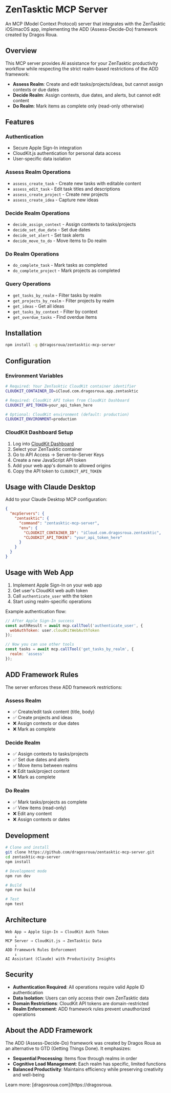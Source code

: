 # ZenTasktic MCP Server

An MCP (Model Context Protocol) server that integrates with the ZenTasktic iOS/macOS app, implementing the ADD (Assess-Decide-Do) framework created by Dragos Roua.

## Overview

This MCP server provides AI assistance for your ZenTasktic productivity workflow while respecting the strict realm-based restrictions of the ADD framework:

- **Assess Realm**: Create and edit tasks/projects/ideas, but cannot assign contexts or due dates
- **Decide Realm**: Assign contexts, due dates, and alerts, but cannot edit content
- **Do Realm**: Mark items as complete only (read-only otherwise)

## Features

### Authentication
- Secure Apple Sign-In integration
- CloudKit.js authentication for personal data access
- User-specific data isolation

### Assess Realm Operations
- `assess_create_task` - Create new tasks with editable content
- `assess_edit_task` - Edit task titles and descriptions
- `assess_create_project` - Create new projects
- `assess_create_idea` - Capture new ideas

### Decide Realm Operations
- `decide_assign_context` - Assign contexts to tasks/projects
- `decide_set_due_date` - Set due dates
- `decide_set_alert` - Set task alerts
- `decide_move_to_do` - Move items to Do realm

### Do Realm Operations
- `do_complete_task` - Mark tasks as completed
- `do_complete_project` - Mark projects as completed

### Query Operations
- `get_tasks_by_realm` - Filter tasks by realm
- `get_projects_by_realm` - Filter projects by realm
- `get_ideas` - Get all ideas
- `get_tasks_by_context` - Filter by context
- `get_overdue_tasks` - Find overdue items

## Installation

```bash
npm install -g @dragosroua/zentasktic-mcp-server
```

## Configuration

### Environment Variables

```bash
# Required: Your ZenTasktic CloudKit container identifier
CLOUDKIT_CONTAINER_ID=iCloud.com.dragosroua.app.zentasktic

# Required: CloudKit API token from CloudKit Dashboard
CLOUDKIT_API_TOKEN=your_api_token_here

# Optional: CloudKit environment (default: production)
CLOUDKIT_ENVIRONMENT=production
```

### CloudKit Dashboard Setup

1. Log into [CloudKit Dashboard](https://icloud.developer.apple.com/dashboard/)
2. Select your ZenTasktic container
3. Go to API Access → Server-to-Server Keys
4. Create a new JavaScript API token
5. Add your web app's domain to allowed origins
6. Copy the API token to `CLOUDKIT_API_TOKEN`

## Usage with Claude Desktop

Add to your Claude Desktop MCP configuration:

```json
{
  "mcpServers": {
    "zentasktic": {
      "command": "zentasktic-mcp-server",
      "env": {
        "CLOUDKIT_CONTAINER_ID": "iCloud.com.dragosroua.zentasktic",
        "CLOUDKIT_API_TOKEN": "your_api_token_here"
      }
    }
  }
}
```

## Usage with Web App

1. Implement Apple Sign-In on your web app
2. Get user's CloudKit web auth token
3. Call `authenticate_user` with the token
4. Start using realm-specific operations

Example authentication flow:
```javascript
// After Apple Sign-In success
const authResult = await mcp.callTool('authenticate_user', {
  webAuthToken: user.cloudKitWebAuthToken
});

// Now you can use other tools
const tasks = await mcp.callTool('get_tasks_by_realm', {
  realm: 'assess'
});
```

## ADD Framework Rules

The server enforces these ADD framework restrictions:

### Assess Realm
- ✅ Create/edit task content (title, body)
- ✅ Create projects and ideas
- ❌ Assign contexts or due dates
- ❌ Mark as complete

### Decide Realm  
- ✅ Assign contexts to tasks/projects
- ✅ Set due dates and alerts
- ✅ Move items between realms
- ❌ Edit task/project content
- ❌ Mark as complete

### Do Realm
- ✅ Mark tasks/projects as complete
- ✅ View items (read-only)
- ❌ Edit any content
- ❌ Assign contexts or dates

## Development

```bash
# Clone and install
git clone https://github.com/dragosroua/zentasktic-mcp-server.git
cd zentasktic-mcp-server
npm install

# Development mode
npm run dev

# Build
npm run build

# Test
npm test
```

## Architecture

```
Web App → Apple Sign-In → CloudKit Auth Token
    ↓
MCP Server → CloudKit.js → ZenTasktic Data
    ↓
ADD Framework Rules Enforcement
    ↓
AI Assistant (Claude) with Productivity Insights
```

## Security

- **Authentication Required**: All operations require valid Apple ID authentication
- **Data Isolation**: Users can only access their own ZenTasktic data
- **Domain Restrictions**: CloudKit API tokens are domain-restricted
- **Realm Enforcement**: ADD framework rules prevent unauthorized operations

## About the ADD Framework

The ADD (Assess-Decide-Do) framework was created by Dragos Roua as an alternative to GTD (Getting Things Done). It emphasizes:

- **Sequential Processing**: Items flow through realms in order
- **Cognitive Load Management**: Each realm has specific, limited functions
- **Balanced Productivity**: Maintains efficiency while preserving creativity and well-being

Learn more: [dragosroua.com](https://dragosroua.